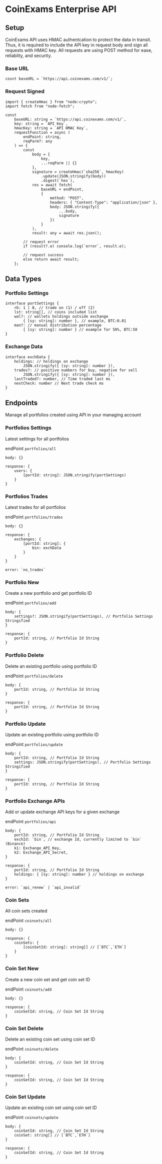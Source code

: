 # CoinExams Enterprise API

## Setup
CoinExams API uses HMAC authentcation to protect the data in transit. Thus, it is required to include the API key in request body and sign all requests with HMAC key. All requests are using POST method for ease, reliablity, and security.
### Base URL
```
cosnt baseURL = `https://api.coinexams.com/v1/`;
```
### Request Signed
```
import { createHmac } from "node:crypto";
import fetch from "node-fetch";

const
    baseURL: string = `https://api.coinexams.com/v1/`,
    key: string = `API Key`,
    hmacKey: string = `API HMAC Key`,
    requestFunction = async (
        endPoint: string,
        reqParm?: any
    ) => {
        const
            body = {
                key,
                ...reqParm || {}
            },
            signature = createHmac(`sha256`, hmacKey)
                .update(JSON.stringify(body))
                .digest(`hex`),
            res = await fetch(
                baseURL + endPoint,
                {
                    method: "POST",
                    headers: { "Content-Type": "application/json" },
                    body: JSON.stringify({
                        ...body,
                        signature
                    })
                }
            ),
            result: any = await res.json();

        // request error
        if (result?.e) console.log(`error`, result.e);

        // request success
        else return await result;
    };
```

## Data Types
### Portfolio Settings
```
interface portSettings {
	rb: 1 | 0, // trade on (1) / off (2)
	lst: string[], // coins included list
	wal?: // wallets holdings outside exchange
		{ [sy: string]: number }, // example, BTC:0.01 
	man?: // manual distribution percentage
		{ [sy: string]: number } // example for 50%, BTC:50
}
```
### Exchange Data
```
interface exchData {
	holdings: // holdings on exchange
		JSON.stringify({ [sy: string]: number }), 
	trades?: // positive numbers for buy, negative for sell
		JSON.stringify({ [sy: string]: number }), 
	lastTraded?: number, // Time traded last ms
	nextCheck: number // Next trade check ms
}
```

## Endpoints
Manage all portfolios created using API in your managing account

### Portfolios Settings
Latest settings for all portfolios

endPoint `portfolios/all`
```
body: {}

response: {
	users: {
		[portId: string]: JSON.stringify(portSettings)
	}
}
```

### Portfolios Trades
Latest trades for all portfolios

endPoint `portfolios/trades`
```
body: {}

response: {
	exchanges: {
		[portId: string]: {
			bin: exchData
		}
	}
}

error: `no_trades`
```

### Portfolio New
Create a new portfolio and get portfolio ID

endPoint `portfolios/add`
```
body: {
	settings?: JSON.stringify(portSettings), // Portfolio Settings Stringified
}

response: {
	portId: string, // Portfolio Id String
}
```

### Portfolio Delete
Delete an existing portfolio using portfolio ID

endPoint `portfolios/delete`
```
body: {
	portId: string, // Portfolio Id String
}

response: {
	portId: string, // Portfolio Id String
}
```

### Portfolio Update
Update an existing portfolio using portfolio ID

endPoint `portfolios/update`
```
body: {
	portId: string, // Portfolio Id String
	settings: JSON.stringify(portSettings), // Portfolio Settings Stringified
}

response: {
	portId: string, // Portfolio Id String
}
```

### Portfolio Exchange APIs
Add or update exchange API keys for a given exchange

endPoint `portfolios/api`
```
body: {
	portId: string, // Portfolio Id String
	exchId: `bin`, // exchange Id, currently limited to `bin` (Binance)
	k1: Exchange_API_Key,
	k2: Exchange_API_Secret,
}

response: {
	portId: string, // Portfolio Id String
	holdings: { [sy: string]: number } // holdings on exchange
}

error: `api_renew` | `api_invalid`
```


### Coin Sets
All coin sets created

endPoint `coinsets/all`
```
body: {}

response: {
	coinSets: {
		[coinSetId: string]: string[] // [`BTC`,`ETH`]
	}
}
```

### Coin Set New
Create a new coin set and get coin set ID

endPoint `coinsets/add`
```
body: {}

response: {
	coinSetId: string, // Coin Set Id String
}
```

### Coin Set Delete
Delete an existing coin set using coin set ID

endPoint `coinsets/delete`
```
body: {
	coinSetId: string, // Coin Set Id String
}

response: {
	coinSetId: string, // Coin Set Id String
}
```

### Coin Set Update
Update an existing coin set using coin set ID

endPoint `coinsets/update`
```
body: {
	coinSetId: string, // Coin Set Id String
	coinSet: string[] // [`BTC`,`ETH`]
}

response: {
	coinSetId: string, // Coin Set Id String
}
```
